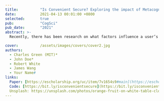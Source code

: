 ```yaml
---
title:          "Is Convenient Secure? Exploring the impact of Metacognitive beliefs in password selection"
date:           2021-04-13 00:01:00 +0800
selected:       true
pub:            "CogSci"
pub_date:       "2021"
abstract: >-
  Recently, there has been research on what factors influence a user’s password setting practices, which include various types of emotions such as anger, risk-taking tendencies, etc. However, research has shown that factors such as memorability and perceived memorability have a greater influence on password choice. Some recent research has shown a negative correlation between the perceived memorability and the perceived security of passwords, particularly passphrases (that are technically more secure). However, it is unclear whether this effect can be extended to groups with good experiences with digital spaces (IT professionals, entrepreneurs, etc.). Furthermore, it has not been determined whether random, uncommonly-worded, or complex structure passphrases would also maintain the correlation, as opposed to relatively less secure, common/simple passphrases. This study examines this problem using a diverse demographic and different categories of passphrases.

cover:          /assets/images/covers/cover2.jpg
authors:
  - Charles Green (MIT)*
  - John Doe*
  - Robert White
  - James Wang
  - Your Name#
links:
  Paper: [https://escholarship.org/uc/item/7v1654s9#main](https://escholarship.org/uc/item/7v1654s9#main)
  Code: [https://bit.ly/isconvenientsecure](https://bit.ly/isconvenientsecure)
  Unsplash: https://unsplash.com/photos/orange-fruit-on-white-table-cloth-ISX_imp8t1o
---
```


